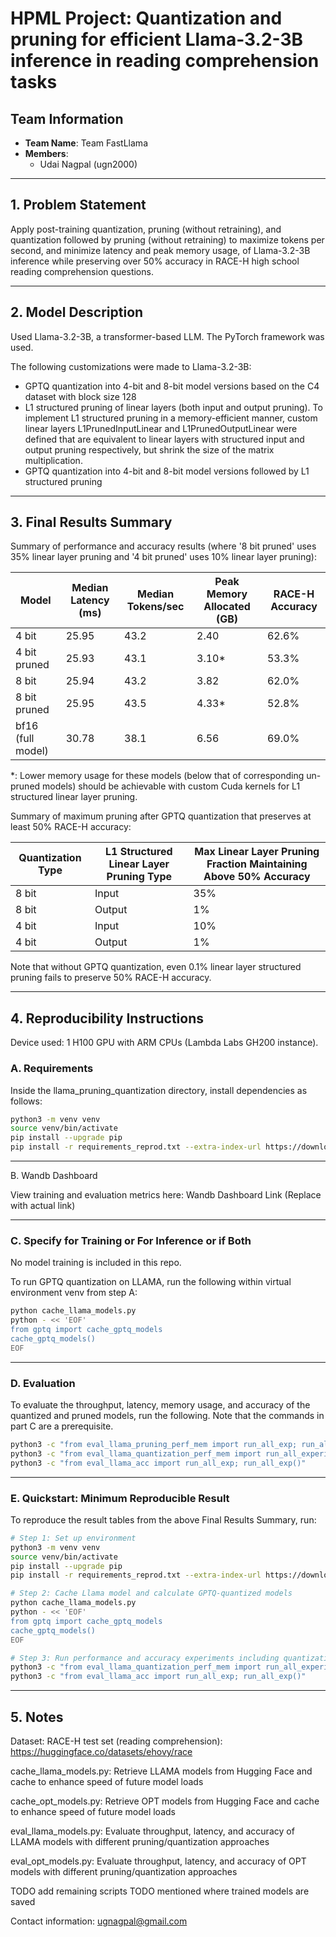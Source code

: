 # HPML Project: Quantization and pruning for efficient Llama-3.2-3B inference in reading comprehension tasks

## Team Information
- **Team Name**: Team FastLlama
- **Members**:
  - Udai Nagpal (ugn2000)

---

## 1. Problem Statement

Apply post-training quantization, pruning (without retraining), and quantization followed by pruning (without retraining) to maximize tokens per second, and minimize latency and peak memory usage, of Llama-3.2-3B inference while preserving over 50% accuracy in RACE-H high school reading comprehension questions.

---

## 2. Model Description
Used Llama-3.2-3B, a transformer-based LLM. The PyTorch framework was used.

The following customizations were made to Llama-3.2-3B:
- GPTQ quantization into 4-bit and 8-bit model versions based on the C4 dataset with block size 128
- L1 structured pruning of linear layers (both input and output pruning). To implement L1 structured pruning in a memory-efficient manner, custom linear layers L1PrunedInputLinear and L1PrunedOutputLinear were defined that are equivalent to linear layers with structured input and output pruning respectively, but shrink the size of the matrix multiplication.
- GPTQ quantization into 4-bit and 8-bit model versions followed by L1 structured pruning

---

## 3. Final Results Summary

Summary of performance and accuracy results (where '8 bit pruned' uses 35% linear layer pruning and '4 bit pruned' uses 10% linear layer pruning):

| Model              | Median Latency (ms) | Median Tokens/sec | Peak Memory Allocated (GB) | RACE-H Accuracy |
|--------------------|---------------------|-------------------|----------------------------|-----------------|
| 4 bit              | 25.95               | 43.2              | 2.40                       | 62.6%           |
| 4 bit pruned       | 25.93               | 43.1              | 3.10*                      | 53.3%           |
| 8 bit              | 25.94               | 43.2              | 3.82                       | 62.0%           |
| 8 bit pruned       | 25.95               | 43.5              | 4.33*                      | 52.8%           |
| bf16 (full model)  | 30.78               | 38.1              | 6.56                       | 69.0%           |

*: Lower memory usage for these models (below that of corresponding un-pruned models) should be achievable with custom Cuda kernels for L1 structured linear layer pruning.

Summary of maximum pruning after GPTQ quantization that preserves at least 50% RACE-H accuracy: 

| Quantization Type | L1 Structured Linear Layer Pruning Type | Max Linear Layer Pruning Fraction Maintaining Above 50% Accuracy |
|-------------------|------------------------------------------|------------------------------------------------------------------|
| 8 bit             | Input                                    | 35%                                                              |
| 8 bit             | Output                                   | 1%                                                               |
| 4 bit             | Input                                    | 10%                                                              |
| 4 bit             | Output                                   | 1%                                                               |

Note that without GPTQ quantization, even 0.1% linear layer structured pruning fails to preserve 50% RACE-H accuracy.

---

## 4. Reproducibility Instructions

Device used: 1 H100 GPU with ARM CPUs (Lambda Labs GH200 instance).

### A. Requirements

Inside the llama_pruning_quantization directory, install dependencies as follows:
```bash
python3 -m venv venv
source venv/bin/activate
pip install --upgrade pip
pip install -r requirements_reprod.txt --extra-index-url https://download.pytorch.org/whl/cu128
```

---

B. Wandb Dashboard

View training and evaluation metrics here: Wandb Dashboard Link
(Replace with actual link)

---

### C. Specify for Training or For Inference or if Both 

No model training is included in this repo.

To run GPTQ quantization on LLAMA, run the following within virtual environment venv from step A:
```bash
python cache_llama_models.py
python - << 'EOF'
from gptq import cache_gptq_models
cache_gptq_models()
EOF
```

---

### D. Evaluation

To evaluate the throughput, latency, memory usage, and accuracy of the quantized and pruned models, run the following. Note that the commands in part C are a prerequisite.
```bash
python3 -c "from eval_llama_pruning_perf_mem import run_all_exp; run_all_exp()"
python3 -c "from eval_llama_quantization_perf_mem import run_all_experiments; run_all_experiments()"
python3 -c "from eval_llama_acc import run_all_exp; run_all_exp()"
```

---

### E. Quickstart: Minimum Reproducible Result

To reproduce the result tables from the above Final Results Summary, run:

```bash
# Step 1: Set up environment
python3 -m venv venv
source venv/bin/activate
pip install --upgrade pip
pip install -r requirements_reprod.txt --extra-index-url https://download.pytorch.org/whl/cu128

# Step 2: Cache Llama model and calculate GPTQ-quantized models
python cache_llama_models.py
python - << 'EOF'
from gptq import cache_gptq_models
cache_gptq_models()
EOF

# Step 3: Run performance and accuracy experiments including quantization + pruning
python3 -c "from eval_llama_quantization_perf_mem import run_all_experiments; run_all_experiments()"
python3 -c "from eval_llama_acc import run_all_exp; run_all_exp()"
```

---

## 5. Notes

Dataset: RACE-H test set (reading comprehension): https://huggingface.co/datasets/ehovy/race

cache_llama_models.py: Retrieve LLAMA models from Hugging Face and cache to enhance speed of future model loads

cache_opt_models.py: Retrieve OPT models from Hugging Face and cache to enhance speed of future model loads

eval_llama_models.py: Evaluate throughput, latency, and accuracy of LLAMA models with different pruning/quantization approaches

eval_opt_models.py: Evaluate throughput, latency, and accuracy of OPT models with different pruning/quantization approaches

TODO add remaining scripts
TODO mentioned where trained models are saved

Contact information: ugnagpal@gmail.com

